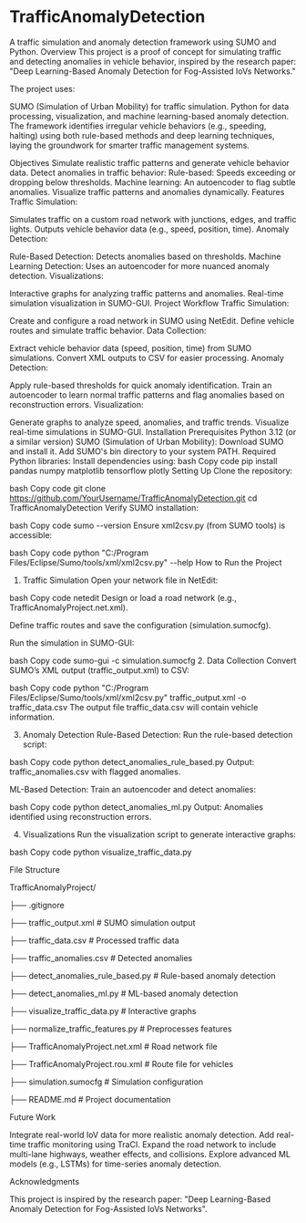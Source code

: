 # TrafficAnomalyDetection
A traffic simulation and anomaly detection framework using SUMO and Python.
Overview
This project is a proof of concept for simulating traffic and detecting anomalies in vehicle behavior, inspired by the research paper:
"Deep Learning-Based Anomaly Detection for Fog-Assisted IoVs Networks."

The project uses:

SUMO (Simulation of Urban Mobility) for traffic simulation.
Python for data processing, visualization, and machine learning-based anomaly detection.
The framework identifies irregular vehicle behaviors (e.g., speeding, halting) using both rule-based methods and deep learning techniques, laying the groundwork for smarter traffic management systems.

Objectives
Simulate realistic traffic patterns and generate vehicle behavior data.
Detect anomalies in traffic behavior:
Rule-based: Speeds exceeding or dropping below thresholds.
Machine learning: An autoencoder to flag subtle anomalies.
Visualize traffic patterns and anomalies dynamically.
Features
Traffic Simulation:

Simulates traffic on a custom road network with junctions, edges, and traffic lights.
Outputs vehicle behavior data (e.g., speed, position, time).
Anomaly Detection:

Rule-Based Detection: Detects anomalies based on thresholds.
Machine Learning Detection: Uses an autoencoder for more nuanced anomaly detection.
Visualizations:

Interactive graphs for analyzing traffic patterns and anomalies.
Real-time simulation visualization in SUMO-GUI.
Project Workflow
Traffic Simulation:

Create and configure a road network in SUMO using NetEdit.
Define vehicle routes and simulate traffic behavior.
Data Collection:

Extract vehicle behavior data (speed, position, time) from SUMO simulations.
Convert XML outputs to CSV for easier processing.
Anomaly Detection:

Apply rule-based thresholds for quick anomaly identification.
Train an autoencoder to learn normal traffic patterns and flag anomalies based on reconstruction errors.
Visualization:

Generate graphs to analyze speed, anomalies, and traffic trends.
Visualize real-time simulations in SUMO-GUI.
Installation
Prerequisites
Python 3.12 (or a similar version)
SUMO (Simulation of Urban Mobility):
Download SUMO and install it.
Add SUMO's bin directory to your system PATH.
Required Python libraries:
Install dependencies using:
bash
Copy code
pip install pandas numpy matplotlib tensorflow plotly
Setting Up
Clone the repository:

bash
Copy code
git clone https://github.com/YourUsername/TrafficAnomalyDetection.git
cd TrafficAnomalyDetection
Verify SUMO installation:

bash
Copy code
sumo --version
Ensure xml2csv.py (from SUMO tools) is accessible:

bash
Copy code
python "C:/Program Files/Eclipse/Sumo/tools/xml/xml2csv.py" --help
How to Run the Project
1. Traffic Simulation
Open your network file in NetEdit:

bash
Copy code
netedit
Design or load a road network (e.g., TrafficAnomalyProject.net.xml).

Define traffic routes and save the configuration (simulation.sumocfg).

Run the simulation in SUMO-GUI:

bash
Copy code
sumo-gui -c simulation.sumocfg
2. Data Collection
Convert SUMO’s XML output (traffic_output.xml) to CSV:

bash
Copy code
python "C:/Program Files/Eclipse/Sumo/tools/xml/xml2csv.py" traffic_output.xml -o traffic_data.csv
The output file traffic_data.csv will contain vehicle information.

3. Anomaly Detection
Rule-Based Detection:
Run the rule-based detection script:

bash
Copy code
python detect_anomalies_rule_based.py
Output: traffic_anomalies.csv with flagged anomalies.

ML-Based Detection:
Train an autoencoder and detect anomalies:

bash
Copy code
python detect_anomalies_ml.py
Output: Anomalies identified using reconstruction errors.

4. Visualizations
Run the visualization script to generate interactive graphs:

bash
Copy code
python visualize_traffic_data.py

File Structure

TrafficAnomalyProject/

├── .gitignore

├── traffic_output.xml       # SUMO simulation output

├── traffic_data.csv         # Processed traffic data

├── traffic_anomalies.csv    # Detected anomalies

├── detect_anomalies_rule_based.py   # Rule-based anomaly detection

├── detect_anomalies_ml.py           # ML-based anomaly detection

├── visualize_traffic_data.py        # Interactive graphs

├── normalize_traffic_features.py    # Preprocesses features

├── TrafficAnomalyProject.net.xml   # Road network file

├── TrafficAnomalyProject.rou.xml   # Route file for vehicles

├── simulation.sumocfg              # Simulation configuration

├── README.md                       # Project documentation



Future Work

Integrate real-world IoV data for more realistic anomaly detection.
Add real-time traffic monitoring using TraCI.
Expand the road network to include multi-lane highways, weather effects, and collisions.
Explore advanced ML models (e.g., LSTMs) for time-series anomaly detection.


Acknowledgments

This project is inspired by the research paper: "Deep Learning-Based Anomaly Detection for Fog-Assisted IoVs Networks".
